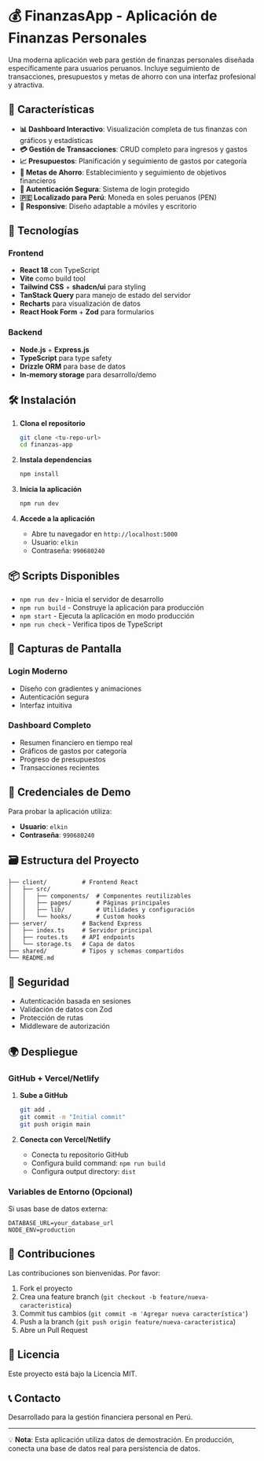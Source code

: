 # 💰 FinanzasApp - Aplicación de Finanzas Personales

Una moderna aplicación web para gestión de finanzas personales diseñada específicamente para usuarios peruanos. Incluye seguimiento de transacciones, presupuestos y metas de ahorro con una interfaz profesional y atractiva.

## 🌟 Características

- **📊 Dashboard Interactivo**: Visualización completa de tus finanzas con gráficos y estadísticas
- **💳 Gestión de Transacciones**: CRUD completo para ingresos y gastos
- **📈 Presupuestos**: Planificación y seguimiento de gastos por categoría
- **🎯 Metas de Ahorro**: Establecimiento y seguimiento de objetivos financieros
- **🔐 Autenticación Segura**: Sistema de login protegido
- **🇵🇪 Localizado para Perú**: Moneda en soles peruanos (PEN)
- **📱 Responsive**: Diseño adaptable a móviles y escritorio

## 🚀 Tecnologías

### Frontend
- **React 18** con TypeScript
- **Vite** como build tool
- **Tailwind CSS** + **shadcn/ui** para styling
- **TanStack Query** para manejo de estado del servidor
- **Recharts** para visualización de datos
- **React Hook Form** + **Zod** para formularios

### Backend
- **Node.js** + **Express.js**
- **TypeScript** para type safety
- **Drizzle ORM** para base de datos
- **In-memory storage** para desarrollo/demo

## 🛠️ Instalación

1. **Clona el repositorio**
   ```bash
   git clone <tu-repo-url>
   cd finanzas-app
   ```

2. **Instala dependencias**
   ```bash
   npm install
   ```

3. **Inicia la aplicación**
   ```bash
   npm run dev
   ```

4. **Accede a la aplicación**
   - Abre tu navegador en `http://localhost:5000`
   - Usuario: `elkin`
   - Contraseña: `990680240`

## 📦 Scripts Disponibles

- `npm run dev` - Inicia el servidor de desarrollo
- `npm run build` - Construye la aplicación para producción
- `npm start` - Ejecuta la aplicación en modo producción
- `npm run check` - Verifica tipos de TypeScript

## 🎨 Capturas de Pantalla

### Login Moderno
- Diseño con gradientes y animaciones
- Autenticación segura
- Interfaz intuitiva

### Dashboard Completo
- Resumen financiero en tiempo real
- Gráficos de gastos por categoría
- Progreso de presupuestos
- Transacciones recientes

## 👤 Credenciales de Demo

Para probar la aplicación utiliza:
- **Usuario**: `elkin`
- **Contraseña**: `990680240`

## 🗃️ Estructura del Proyecto

```
├── client/          # Frontend React
│   ├── src/
│   │   ├── components/  # Componentes reutilizables
│   │   ├── pages/       # Páginas principales
│   │   ├── lib/         # Utilidades y configuración
│   │   └── hooks/       # Custom hooks
├── server/          # Backend Express
│   ├── index.ts     # Servidor principal
│   ├── routes.ts    # API endpoints
│   └── storage.ts   # Capa de datos
├── shared/          # Tipos y schemas compartidos
└── README.md
```

## 🔐 Seguridad

- Autenticación basada en sesiones
- Validación de datos con Zod
- Protección de rutas
- Middleware de autorización

## 🌍 Despliegue

### GitHub + Vercel/Netlify

1. **Sube a GitHub**
   ```bash
   git add .
   git commit -m "Initial commit"
   git push origin main
   ```

2. **Conecta con Vercel/Netlify**
   - Conecta tu repositorio GitHub
   - Configura build command: `npm run build`
   - Configura output directory: `dist`

### Variables de Entorno (Opcional)

Si usas base de datos externa:
```env
DATABASE_URL=your_database_url
NODE_ENV=production
```

## 🤝 Contribuciones

Las contribuciones son bienvenidas. Por favor:

1. Fork el proyecto
2. Crea una feature branch (`git checkout -b feature/nueva-caracteristica`)
3. Commit tus cambios (`git commit -m 'Agregar nueva característica'`)
4. Push a la branch (`git push origin feature/nueva-caracteristica`)
5. Abre un Pull Request

## 📄 Licencia

Este proyecto está bajo la Licencia MIT.

## 📞 Contacto

Desarrollado para la gestión financiera personal en Perú.

---

💡 **Nota**: Esta aplicación utiliza datos de demostración. En producción, conecta una base de datos real para persistencia de datos.
